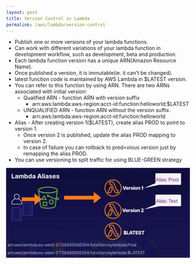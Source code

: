 ```yaml
---
layout: post
title: Version Control in Lambda
permalink: /aws/lambda/version-control
---
```


- Publish one or more versions of your lambda functions.
- Can work with different variations of your lambda function in development workflow, such as development, beta and production.
- Each lambda function version has a unique ARN(Amazon Resource Name).
- Once published a version, it is immutable(ie. it can't be changed).
- latest function code is maintained by AWS Lambda in $LATEST version.
- You can refer to this function by using ARN. There are two ARNs associated with initial version:
    - Qualified ARN - function ARN with version suffix
        - arn:aws:lambda:aws-region:acct-id:function:helloworld:$LATEST
    - UNQUALIFIED ARN - function ARN without the version suffix.
        - arn:aws:lambda:aws-region:acct-id:function:helloworld
- Alias - After creating version 1($LATEST), create alias PROD to point to version 1.
    - Once version 2 is published, update the alias PROD mapping to version 2.
    - In case of failure you can rollback to pred=vious version just by remapping the alias PROD.
- You can use versioning to split traffic for using BLUE-GREEN strategy

![](https://github.com/arpit04tripathi/files-cdn/raw/cdn/aws/serverlesl/../serverless/lambda-alias.png)
